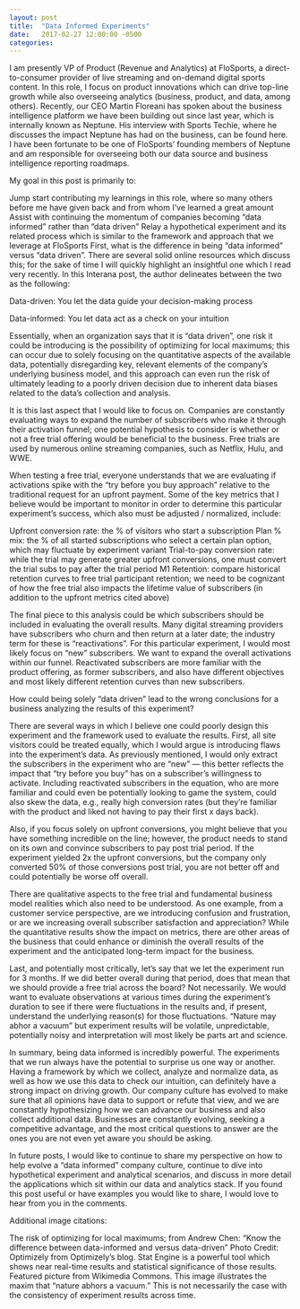 ```yaml
---
layout: post
title:  "Data Informed Experiments"
date:   2017-02-27 12:00:00 -0500
categories: 
---
```


I am presently VP of Product (Revenue and Analytics) at FloSports, a direct-to-consumer provider of live streaming and on-demand digital sports content. In this role, I focus on product innovations which can drive top-line growth while also overseeing analytics (business, product, and data, among others). Recently, our CEO Martin Floreani has spoken about the business intelligence platform we have been building out since last year, which is internally known as Neptune. His interview with Sports Techie, where he discusses the impact Neptune has had on the business, can be found here. I have been fortunate to be one of FloSports’ founding members of Neptune and am responsible for overseeing both our data source and business intelligence reporting roadmaps.

My goal in this post is primarily to:

Jump start contributing my learnings in this role, where so many others before me have given back and from whom I’ve learned a great amount
Assist with continuing the momentum of companies becoming “data informed” rather than “data driven”
Relay a hypothetical experiment and its related process which is similar to the framework and approach that we leverage at FloSports
First, what is the difference in being “data informed” versus “data driven”. There are several solid online resources which discuss this; for the sake of time I will quickly highlight an insightful one which I read very recently. In this Interana post, the author delineates between the two as the following:

Data-driven: You let the data guide your decision-making process

Data-informed: You let data act as a check on your intuition

Essentially, when an organization says that it is “data driven”, one risk it could be introducing is the possibility of optimizing for local maximums; this can occur due to solely focusing on the quantitative aspects of the available data, potentially disregarding key, relevant elements of the company’s underlying business model, and this approach can even run the risk of ultimately leading to a poorly driven decision due to inherent data biases related to the data’s collection and analysis.


It is this last aspect that I would like to focus on. Companies are constantly evaluating ways to expand the number of subscribers who make it through their activation funnel; one potential hypothesis to consider is whether or not a free trial offering would be beneficial to the business. Free trials are used by numerous online streaming companies, such as Netflix, Hulu, and WWE.

When testing a free trial, everyone understands that we are evaluating if activations spike with the “try before you buy approach” relative to the traditional request for an upfront payment. Some of the key metrics that I believe would be important to monitor in order to determine this particular experiment’s success, which also must be adjusted / normalized, include:

Upfront conversion rate: the % of visitors who start a subscription
Plan % mix: the % of all started subscriptions who select a certain plan option, which may fluctuate by experiment variant
Trial-to-pay conversion rate: while the trial may generate greater upfront conversions, one must convert the trial subs to pay after the trial period
M1 Retention: compare historical retention curves to free trial participant retention; we need to be cognizant of how the free trial also impacts the lifetime value of subscribers (in addition to the upfront metrics cited above)

The final piece to this analysis could be which subscribers should be included in evaluating the overall results. Many digital streaming providers have subscribers who churn and then return at a later date; the industry term for these is “reactivations”. For this particular experiment, I would most likely focus on “new” subscribers. We want to expand the overall activations within our funnel. Reactivated subscribers are more familiar with the product offering, as former subscribers, and also have different objectives and most likely different retention curves than new subscribers.

How could being solely “data driven” lead to the wrong conclusions for a business analyzing the results of this experiment?

There are several ways in which I believe one could poorly design this experiment and the framework used to evaluate the results. First, all site visitors could be treated equally, which I would argue is introducing flaws into the experiment’s data. As previously mentioned, I would only extract the subscribers in the experiment who are “new” — this better reflects the impact that “try before you buy” has on a subscriber’s willingness to activate. Including reactivated subscribers in the equation, who are more familiar and could even be potentially looking to game the system, could also skew the data, e.g., really high conversion rates (but they’re familiar with the product and liked not having to pay their first x days back).

Also, if you focus solely on upfront conversions, you might believe that you have something incredible on the line; however, the product needs to stand on its own and convince subscribers to pay post trial period. If the experiment yielded 2x the upfront conversions, but the company only converted 50% of those conversions post trial, you are not better off and could potentially be worse off overall.

There are qualitative aspects to the free trial and fundamental business model realities which also need to be understood. As one example, from a customer service perspective, are we introducing confusion and frustration, or are we increasing overall subscriber satisfaction and appreciation? While the quantitative results show the impact on metrics, there are other areas of the business that could enhance or diminish the overall results of the experiment and the anticipated long-term impact for the business.

Last, and potentially most critically, let’s say that we let the experiment run for 3 months. If we did better overall during that period, does that mean that we should provide a free trial across the board? Not necessarily. We would want to evaluate observations at various times during the experiment’s duration to see if there were fluctuations in the results and, if present, understand the underlying reason(s) for those fluctuations. “Nature may abhor a vacuum” but experiment results will be volatile, unpredictable, potentially noisy and interpretation will most likely be parts art and science.


In summary, being data informed is incredibly powerful. The experiments that we run always have the potential to surprise us one way or another. Having a framework by which we collect, analyze and normalize data, as well as how we use this data to check our intuition, can definitely have a strong impact on driving growth. Our company culture has evolved to make sure that all opinions have data to support or refute that view, and we are constantly hypothesizing how we can advance our business and also collect additional data. Businesses are constantly evolving, seeking a competitive advantage, and the most critical questions to answer are the ones you are not even yet aware you should be asking.

In future posts, I would like to continue to share my perspective on how to help evolve a “data informed” company culture, continue to dive into hypothetical experiment and analytical scenarios, and discuss in more detail the applications which sit within our data and analytics stack. If you found this post useful or have examples you would like to share, I would love to hear from you in the comments.

Additional image citations:

The risk of optimizing for local maximums; from Andrew Chen: “Know the difference between data-informed and versus data-driven”
Photo Credit: Optimizely from Optimizely’s blog. Stat Engine is a powerful tool which shows near real-time results and statistical significance of those results.
Featured picture from Wikimedia Commons. This image illustrates the maxim that “nature abhors a vacuum.” This is not necessarily the case with the consistency of experiment results across time.